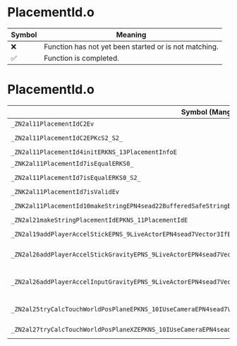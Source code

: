 # PlacementId.o
| Symbol | Meaning 
| ------------- | ------------- 
| :x: | Function has not yet been started or is not matching. 
| :white_check_mark: | Function is completed. 


# PlacementId.o
| Symbol (Mangled) | Symbol (Demangled) | Decompiled? |
| ------------- |  ------------- | ------------- |
| `_ZN2al11PlacementIdC2Ev` | `al::PlacementId::PlacementId(void)` | :white_check_mark: |
| `_ZN2al11PlacementIdC2EPKcS2_S2_` | `al::PlacementId::PlacementId(char const*,char const*,char const*)` | :white_check_mark: |
| `_ZN2al11PlacementId4initERKNS_13PlacementInfoE` | `al::PlacementId::init(al::PlacementInfo const&)` | :white_check_mark: |
| `_ZNK2al11PlacementId7isEqualERKS0_` | `al::PlacementId::isEqual(al::PlacementId const&)const` | :white_check_mark: |
| `_ZN2al11PlacementId7isEqualERKS0_S2_` | `al::PlacementId::isEqual(al::PlacementId const&,al::PlacementId const&)` | :white_check_mark: |
| `_ZNK2al11PlacementId7isValidEv` | `al::PlacementId::isValid(void)const` | :white_check_mark: |
| `_ZNK2al11PlacementId10makeStringEPN4sead22BufferedSafeStringBaseIcEE` | `al::PlacementId::makeString(sead::BufferedSafeStringBase<char> *)const` | :white_check_mark: |
| `_ZN2al21makeStringPlacementIdEPKNS_11PlacementIdE` | `al::makeStringPlacementId(al::PlacementId const*)` | :white_check_mark: |
| `_ZN2al19addPlayerAccelStickEPNS_9LiveActorEPN4sead7Vector3IfEEfiPKNS2_8Matrix34IfEE` | `al::addPlayerAccelStick(al::LiveActor *,sead::Vector3<float> *,float,int,sead::Matrix34<float> const*)` | :white_check_mark: |
| `_ZN2al26addPlayerAccelStickGravityEPNS_9LiveActorEPN4sead7Vector3IfEEfRKS4_iPKNS2_8Matrix34IfEE` | `al::addPlayerAccelStickGravity(al::LiveActor *,sead::Vector3<float> *,float,sead::Vector3<float> const&,int,sead::Matrix34<float> const*)` | :white_check_mark: |
| `_ZN2al26addPlayerAccelInputGravityEPNS_9LiveActorEPN4sead7Vector3IfEERKNS2_7Vector2IfEEfRKS4_PKNS2_8Matrix34IfEE` | `al::addPlayerAccelInputGravity(al::LiveActor *,sead::Vector3<float> *,sead::Vector2<float> const&,float,sead::Vector3<float> const&,sead::Matrix34<float> const*)` | :white_check_mark: |
| `_ZN2al25tryCalcTouchWorldPosPlaneEPKNS_10IUseCameraEPN4sead7Vector3IfEERKS5_S8_` | `al::tryCalcTouchWorldPosPlane(al::IUseCamera const*,sead::Vector3<float> *,sead::Vector3<float> const&,sead::Vector3<float> const&)` | :white_check_mark: |
| `_ZN2al27tryCalcTouchWorldPosPlaneXZEPKNS_10IUseCameraEPN4sead7Vector3IfEEf` | `al::tryCalcTouchWorldPosPlaneXZ(al::IUseCamera const*,sead::Vector3<float> *,float)` | :white_check_mark: |

